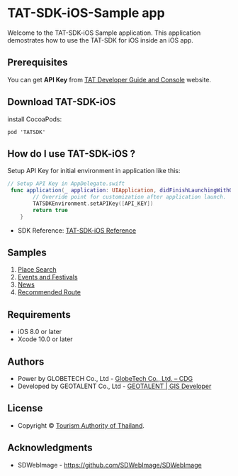 # TAT-SDK-iOS-Sample app

Welcome to the TAT-SDK-iOS Sample application. This application demostrates how to use the TAT-SDK for iOS inside an iOS app.

## Prerequisites

You can get **API Key** from [TAT Developer Guide and Console](https://developers.tourismthailand.org/console) website.

## Download TAT-SDK-iOS

install CocoaPods:

```
pod 'TATSDK'
```
## How do I use TAT-SDK-iOS ?

Setup API Key for initial environment in application like this:

```swift
// Setup API Key in AppDelegate.swift
 func application(_ application: UIApplication, didFinishLaunchingWithOptions launchOptions: [UIApplication.LaunchOptionsKey: Any]?) -> Bool {
        // Override point for customization after application launch.
        TATSDKEnvironment.setAPIKey([API_KEY])
        return true
    }
```

 * SDK Reference: [TAT-SDK-iOS Reference](https://gdev.geotalent.co.th/tatsdk/ios/)
 
## Samples
1. [Place Search](/TATSDKSample/Search/README.md)
2. [Events and Festivals](#EventsAndFestival)
3. [News](#News)
4. [Recommended Route](#RecRoute)

## Requirements

 * iOS 8.0 or later
 * Xcode 10.0 or later

## Authors

* Power by GLOBETECH Co., Ltd - [GlobeTech Co., Ltd. – CDG](https://www.cdg.co.th/website/about-cdg/affiliates-of-cdg/globetech-co-ltd/)
* Developed by GEOTALENT Co., Ltd - [GEOTALENT | GIS Developer](https://www.geotalent.co.th)

## License

* Copyright © <a href="https://www.tourismthailand.org/home" target="_blank">Tourism Authority of Thailand</a>.

## Acknowledgments

* SDWebImage - https://github.com/SDWebImage/SDWebImage
